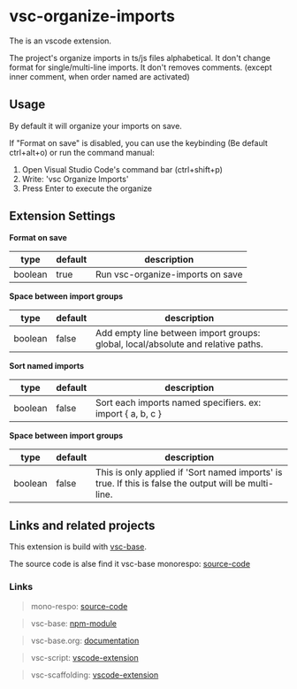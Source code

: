 # vsc-organize-imports

The is an vscode extension.

The project's organize imports in ts/js files alphabetical.
It don't change format for single/multi-line imports.
It don't removes comments. (except inner comment, when order named are activated)

## Usage

By default it will organize your imports on save.

If "Format on save" is disabled, you can use the keybinding
(Be default ctrl+alt+o)
or run the command manual:

1. Open Visual Studio Code's command bar (ctrl+shift+p)
2. Write: 'vsc Organize Imports'
3. Press Enter to execute the organize

## Extension Settings

**Format on save**

| type    | default | description                      |
| ------- | ------- | -------------------------------- |
| boolean | true    | Run vsc-organize-imports on save |

**Space between import groups**

| type    | default | description                                                                      |
| ------- | ------- | -------------------------------------------------------------------------------- |
| boolean | false   | Add empty line between import groups: global, local/absolute and relative paths. |

**Sort named imports**

| type    | default | description                                                |
| ------- | ------- | ---------------------------------------------------------- |
| boolean | false   | Sort each imports named specifiers. ex: import { a, b, c } |

**Space between import groups**

| type    | default | description                                                                                           |
| ------- | ------- | ----------------------------------------------------------------------------------------------------- |
| boolean | false   | This is only applied if 'Sort named imports' is true. If this is false the output will be multi-line. |

## Links and related projects

This extension is build with [vsc-base](http://vsc-base.org).

The source code is alse find it vsc-base monorespo: [source-code](https://github.com/alfnielsen/vsc-base)

### Links

> mono-respo: [source-code](https://github.com/alfnielsen/vsc-base)

> vsc-base: [npm-module](https://www.npmjs.com/package/vsc-base)

> vsc-base.org: [documentation](http://vsc-base.org)

> vsc-script: [vscode-extension](https://marketplace.visualstudio.com/items?itemName=alfnielsen.vsc-script)

> vsc-scaffolding: [vscode-extension](https://marketplace.visualstudio.com/items?itemName=alfnielsen.vsc-scafolding)
